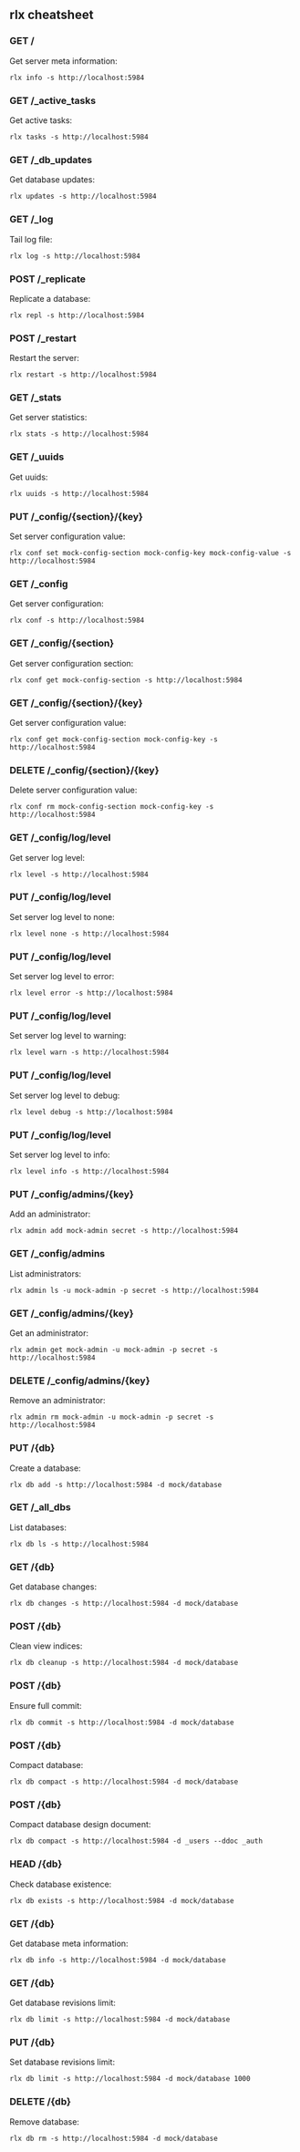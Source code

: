 ## rlx cheatsheet

### GET /

Get server meta information:

```
rlx info -s http://localhost:5984
```

### GET /_active_tasks

Get active tasks:

```
rlx tasks -s http://localhost:5984
```

### GET /_db_updates

Get database updates:

```
rlx updates -s http://localhost:5984
```

### GET /_log

Tail log file:

```
rlx log -s http://localhost:5984
```

### POST /_replicate

Replicate a database:

```
rlx repl -s http://localhost:5984
```

### POST /_restart

Restart the server:

```
rlx restart -s http://localhost:5984
```

### GET /_stats

Get server statistics:

```
rlx stats -s http://localhost:5984
```

### GET /_uuids

Get uuids:

```
rlx uuids -s http://localhost:5984
```

### PUT /_config/{section}/{key}

Set server configuration value:

```
rlx conf set mock-config-section mock-config-key mock-config-value -s http://localhost:5984
```

### GET /_config

Get server configuration:

```
rlx conf -s http://localhost:5984
```

### GET /_config/{section}

Get server configuration section:

```
rlx conf get mock-config-section -s http://localhost:5984
```

### GET /_config/{section}/{key}

Get server configuration value:

```
rlx conf get mock-config-section mock-config-key -s http://localhost:5984
```

### DELETE /_config/{section}/{key}

Delete server configuration value:

```
rlx conf rm mock-config-section mock-config-key -s http://localhost:5984
```

### GET /_config/log/level

Get server log level:

```
rlx level -s http://localhost:5984
```

### PUT /_config/log/level

Set server log level to none:

```
rlx level none -s http://localhost:5984
```

### PUT /_config/log/level

Set server log level to error:

```
rlx level error -s http://localhost:5984
```

### PUT /_config/log/level

Set server log level to warning:

```
rlx level warn -s http://localhost:5984
```

### PUT /_config/log/level

Set server log level to debug:

```
rlx level debug -s http://localhost:5984
```

### PUT /_config/log/level

Set server log level to info:

```
rlx level info -s http://localhost:5984
```

### PUT /_config/admins/{key}

Add an administrator:

```
rlx admin add mock-admin secret -s http://localhost:5984
```

### GET /_config/admins

List administrators:

```
rlx admin ls -u mock-admin -p secret -s http://localhost:5984
```

### GET /_config/admins/{key}

Get an administrator:

```
rlx admin get mock-admin -u mock-admin -p secret -s http://localhost:5984
```

### DELETE /_config/admins/{key}

Remove an administrator:

```
rlx admin rm mock-admin -u mock-admin -p secret -s http://localhost:5984
```

### PUT /{db}

Create a database:

```
rlx db add -s http://localhost:5984 -d mock/database
```

### GET /_all_dbs

List databases:

```
rlx db ls -s http://localhost:5984
```

### GET /{db}

Get database changes:

```
rlx db changes -s http://localhost:5984 -d mock/database
```

### POST /{db}

Clean view indices:

```
rlx db cleanup -s http://localhost:5984 -d mock/database
```

### POST /{db}

Ensure full commit:

```
rlx db commit -s http://localhost:5984 -d mock/database
```

### POST /{db}

Compact database:

```
rlx db compact -s http://localhost:5984 -d mock/database
```

### POST /{db}

Compact database design document:

```
rlx db compact -s http://localhost:5984 -d _users --ddoc _auth
```

### HEAD /{db}

Check database existence:

```
rlx db exists -s http://localhost:5984 -d mock/database
```

### GET /{db}

Get database meta information:

```
rlx db info -s http://localhost:5984 -d mock/database
```

### GET /{db}

Get database revisions limit:

```
rlx db limit -s http://localhost:5984 -d mock/database
```

### PUT /{db}

Set database revisions limit:

```
rlx db limit -s http://localhost:5984 -d mock/database 1000
```

### DELETE /{db}

Remove database:

```
rlx db rm -s http://localhost:5984 -d mock/database
```


